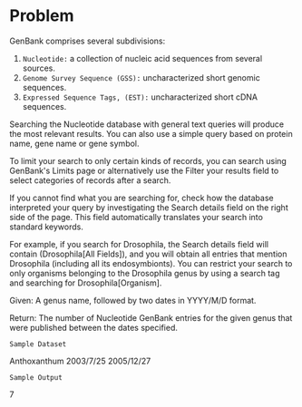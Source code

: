 # Problem

GenBank comprises several subdivisions:

  1.  `Nucleotide:` a collection of nucleic acid sequences from several sources.
  2.  `Genome Survey Sequence (GSS):` uncharacterized short genomic sequences.
  3.  `Expressed Sequence Tags, (EST):` uncharacterized short cDNA sequences.

Searching the Nucleotide database with general text queries will produce the most relevant results. You can also use a simple query based on protein name, gene name or gene symbol.

To limit your search to only certain kinds of records, you can search using GenBank's Limits page or alternatively use the Filter your results field to select categories of records after a search.

If you cannot find what you are searching for, check how the database interpreted your query by investigating the Search details field on the right side of the page. This field automatically translates your search into standard keywords.

For example, if you search for Drosophila, the Search details field will contain (Drosophila[All Fields]), and you will obtain all entries that mention Drosophila (including all its endosymbionts). You can restrict your search to only organisms belonging to the Drosophila genus by using a search tag and searching for Drosophila[Organism].

Given: A genus name, followed by two dates in YYYY/M/D format.

Return: The number of Nucleotide GenBank entries for the given genus that were published between the dates specified.

`Sample Dataset`

Anthoxanthum
2003/7/25
2005/12/27

`Sample Output`

7
